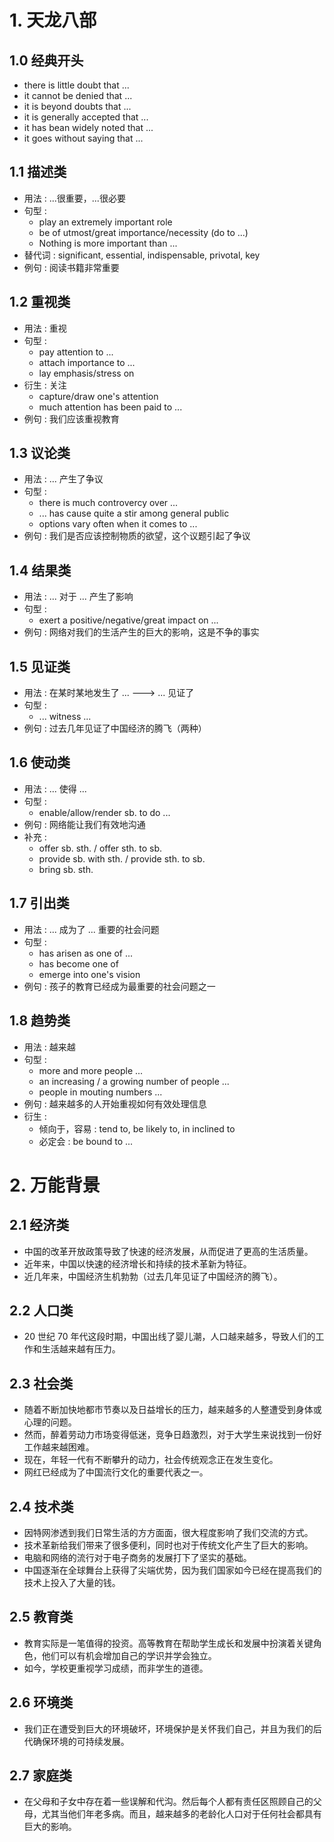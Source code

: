 
# 1. 天龙八部


## 1.0 经典开头

- there is little doubt that ...
- it cannot be denied that ...
- it is beyond doubts that ...
- it is generally accepted that ...
- it has bean widely noted that ...
- it goes without saying that ...


## 1.1 描述类

- 用法 : ...很重要，...很必要
- 句型 : 
    - play an extremely important role 
    - be of utmost/great importance/necessity (do to ...)
    - Nothing is more important than ...
- 替代词 : significant, essential, indispensable, privotal, key
- 例句 : 阅读书籍非常重要

## 1.2 重视类

- 用法 : 重视
- 句型 : 
    - pay attention to ...
    - attach importance to ...
    - lay emphasis/stress on
- 衍生 : 关注
    - capture/draw one's attention
    - much attention has been paid to ...
- 例句 : 我们应该重视教育

## 1.3 议论类

- 用法 : ... 产生了争议
- 句型 : 
    - there is much controvercy over ...
    - ... has cause quite a stir among general public
    - options vary often when it comes to ...
- 例句 : 我们是否应该控制物质的欲望，这个议题引起了争议

## 1.4 结果类

- 用法 : ... 对于 ... 产生了影响
- 句型 :
    - exert a positive/negative/great impact on ...
- 例句 : 网络对我们的生活产生的巨大的影响，这是不争的事实

## 1.5 见证类

- 用法 : 在某时某地发生了 ... ---> ... 见证了
- 句型 : 
    - ... witness ...
- 例句 : 过去几年见证了中国经济的腾飞（两种）

## 1.6 使动类

- 用法 : ... 使得 ...
- 句型 :
    - enable/allow/render sb. to do ...
- 例句 : 网络能让我们有效地沟通
- 补充 : 
    - offer sb. sth. / offer sth. to sb.
    - provide sb. with sth. / provide sth. to sb.
    - bring sb. sth.

## 1.7 引出类

- 用法 : ... 成为了 ... 重要的社会问题
- 句型 : 
    - has arisen as one of ...
    - has become one of
    - emerge into one's vision
- 例句 : 孩子的教育已经成为最重要的社会问题之一 

## 1.8 趋势类

- 用法 : 越来越
- 句型 :
    - more and more people ...
    - an increasing / a growing number of people ...
    - people in mouting numbers ...
- 例句 : 越来越多的人开始重视如何有效处理信息
- 衍生 :
    - 倾向于，容易 : tend to, be likely to, in inclined to
    - 必定会 : be bound to ...


# 2. 万能背景

## 2.1 经济类

- 中国的改革开放政策导致了快速的经济发展，从而促进了更高的生活质量。
- 近年来，中国以快速的经济增长和持续的技术革新为特征。
- 近几年来，中国经济生机勃勃（过去几年见证了中国经济的腾飞）。

## 2.2 人口类

- 20 世纪 70 年代这段时期，中国出线了婴儿潮，人口越来越多，导致人们的工作和生活越来越有压力。

## 2.3 社会类

- 随着不断加快地都市节奏以及日益增长的压力，越来越多的人整遭受到身体或心理的问题。
- 然而，醉着劳动力市场变得低迷，竞争日趋激烈，对于大学生来说找到一份好工作越来越困难。
- 现在，年轻一代有不断攀升的动力，社会传统观念正在发生变化。
- 网红已经成为了中国流行文化的重要代表之一。

## 2.4 技术类

- 因特网渗透到我们日常生活的方方面面，很大程度影响了我们交流的方式。
- 技术革新给我们带来了很多便利，同时也对于传统文化产生了巨大的影响。
- 电脑和网络的流行对于电子商务的发展打下了坚实的基础。
- 中国逐渐在全球舞台上获得了尖端优势，因为我们国家如今已经在提高我们的技术上投入了大量的钱。

## 2.5 教育类

- 教育实际是一笔值得的投资。高等教育在帮助学生成长和发展中扮演着关键角色，他们可以有机会增加自己的学识并学会独立。
- 如今，学校更重视学习成绩，而非学生的道德。

## 2.6 环境类

- 我们正在遭受到巨大的环境破坏，环境保护是关怀我们自己，并且为我们的后代确保环境的可持续发展。

## 2.7 家庭类

- 在父母和子女中存在着一些误解和代沟。然后每个人都有责任区照顾自己的父母，尤其当他们年老多病。而且，越来越多的老龄化人口对于任何社会都具有巨大的影响。